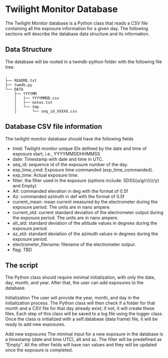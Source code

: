 # Twilight Monitor Database
The Twilight Monitor database is a Python class that reads a CSV file containing all the exposure information for a given day. The following sections will describe the database data structure and its information. 

## Data Structure
The database will be rooted in a twmdb-python folder with the following file tree.

```
.
├── README.txt
├── twmdb.py
└── DATA
    ├── YYYYMM
    │   ├── YYYYMMDD.csv
    │   ├── notes.txt
    │   └── tmp
    │       └── seq_id_XXXXX.csv
```

## Database CSV file information
The twilight monitor database should have the following fields
* tmid: Twilight monitor unique IDs defined by the date and time of exposure start, i.e., YYYYMMDDHHMMSS
* date: Timestamp with date and time in UTC.
* seq_id: sequence id of the exposure number of the day.
* exp_time_cmd: Exposure time commanded (exp_time_commanded).
* exp_time: Actual exposure time.
* filter: the filter used in the exposure (options include: SDSS{u/g/r/i/z/y} and Empty)
* Alt: commanded elevation in deg with the format of 0.5f
* Az: commanded azimuth in def with the format of 0.5f
* current_mean: mean current measured by the electrometer during the exposure period. The units are in nano ampere.
* current_std: current standard deviation of the electrometer output during the exposure period. The units are in nano ampere.
* alt_std: standard deviation of the altitude values in degrees during the exposure period.
* az_std:  standard deviation of the azimuth values in degrees during the exposure period.
* electrometer_filename: filename of the electrometer output.
* flag: TBD

## The script
The Python class should require minimal initialization, with only the date, day, month, and year. After that, the user can add exposures to the database. 

Initialization
The user will provide the year, month, and day in the initialization process. The Python class will then check if a folder for that month and a CSV file for that day already exist; if not, it will create these files. Each step of this class will be saved to a log file using the logger class. Once the class is initialized with a self.database (data frame) file, it will be ready to add new exposures.

Add new exposures
The minimal input for a new exposure in the database is a timestamp (date and time UTC), alt and az. The filter will be predefined as “Empty”. All the other fields will have nan values and they will be updated once the exposure is completed. 
